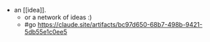 - an [[idea]].
  - or a network of ideas :)
  - #go https://claude.site/artifacts/bc97d650-68b7-498b-9421-5db55e1c0ee5
